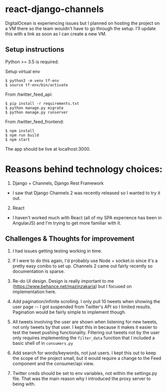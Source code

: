 # react-django-channels

DigitalOcean is experiencing issues but I planned on hosting the project on a VM there so the team wouldn't have to go through the setup. 
I'll update this with a link as soon as I can create a new VM.

## Setup instructions

Python >= 3.5 is required.

Setup virtual env
```
$ python3 -m venv tf-env
$ source tf-env/bin/activate
```

From /twitter_feed_api:

```
$ pip install -r requirements.txt
$ python manage.py migrate
$ python manage.py runserver
```

From /twitter_feed_frontend:

```
$ npm install
$ npm run build
$ npm start
```

The app should be live at localhost:3000.

# Reasons behind technology choices:
1. Django + Channels, Django Rest Framework
  - I saw that Django Channels 2 was recently released so I wanted to try it out.
2. React
  - I haven't worked much with React (all of my SPA experience has been in AngularJS) and I'm trying to get more familiar with it.

## Challenges & Thoughts for improvement
1. I had issues getting testing working in time.

2. If I were to do this again, I'd probably use Node + socket.io since it's a pretty easy combo to set up. Channels 2 came out fairly recently so documentation is sparse. 

3. Re-do UI design. Design is really important to me (https://www.behance.net/mazinzakaria) but I focused on implementation here.

4. Add pagination/infinite scrolling. I only pull 10 tweets when showing the user page -- I got suspended from Twitter's API so I limited results. Pagination would be fairly simple to implement though.

5. All tweets involving the user are shown when listening for new tweets, not only tweets by that user. I kept this in because it makes it easier to test the tweet pushing functionality. Filtering out tweets not by the user only requires implementing the `filter_data` function that I included a basic shell of in `consumers.py`

6. Add search for words/keywords, not just users. I kept this out to keep the scope of the project small, but it would require a change to the Feed component and the consumer/api view.

7. Twitter creds should be set to env variables, not within the settings.py file. That was the main reason why I introduced the proxy server to being with.
